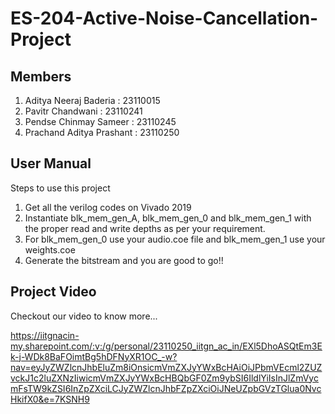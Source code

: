 # ES-204-Active-Noise-Cancellation-Project

## Members
1. Aditya Neeraj Baderia : 23110015
2. Pavitr Chandwani : 23110241
3. Pendse Chinmay Sameer : 23110245
4. Prachand Aditya Prashant : 23110250

## User Manual 
Steps to use this project
1. Get all the verilog codes on Vivado 2019
2. Instantiate blk_mem_gen_A, blk_mem_gen_0 and blk_mem_gen_1 with the proper read and write depths as per your requirement.
3. For blk_mem_gen_0 use your audio.coe file and blk_mem_gen_1 use your weights.coe
4. Generate the bitstream and you are good to go!!

## Project Video 
Checkout our video to know more... 


https://iitgnacin-my.sharepoint.com/:v:/g/personal/23110250_iitgn_ac_in/EXl5DhoASQtEm3Ek-j-WDk8BaFOimtBg5hDFNyXR1OC_-w?nav=eyJyZWZlcnJhbEluZm8iOnsicmVmZXJyYWxBcHAiOiJPbmVEcml2ZUZvckJ1c2luZXNzIiwicmVmZXJyYWxBcHBQbGF0Zm9ybSI6IldlYiIsInJlZmVycmFsTW9kZSI6InZpZXciLCJyZWZlcnJhbFZpZXciOiJNeUZpbGVzTGlua0NvcHkifX0&e=7KSNH9
